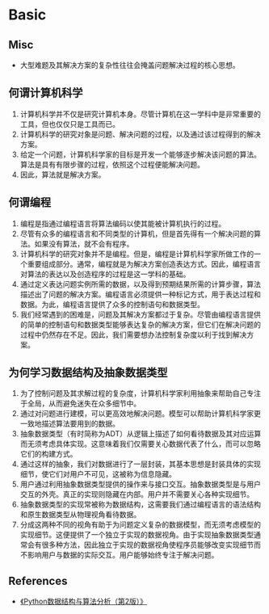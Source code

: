 # Basic


## Misc
* 大型难题及其解决方案的复杂性往往会掩盖问题解决过程的核心思想。


## 何谓计算机科学
1. 计算机科学并不仅是研究计算机本身。尽管计算机在这一学科中是非常重要的工具，但也仅仅只是工具而已。
2. 计算机科学的研究对象是问题、解决问题的过程，以及通过该过程得到的解决方案。
3. 给定一个问题，计算机科学家的目标是开发一个能够逐步解决该问题的算法。算法是具有有限步骤的过程，依照这个过程便能解决问题。
4. 因此，算法就是解决方案。


## 何谓编程
1. 编程是指通过编程语言将算法编码以使其能被计算机执行的过程。
2. 尽管有众多的编程语言和不同类型的计算机，但是首先得有一个解决问题的算法。如果没有算法，就不会有程序。
3. 计算机科学的研究对象并不是编程。但是，编程是计算机科学家所做工作的一个重要组成部分。通常，编程就是为解决方案创造表达方式。因此，编程语言对算法的表达以及创造程序的过程是这一学科的基础。
4. 通过定义表达问题实例所需的数据，以及得到预期结果所需的计算步骤，算法描述出了问题的解决方案。编程语言必须提供一种标记方式，用于表达过程和数据。为此，编程语言提供了众多的控制语句和数据类型。
5. 我们经常遇到的困难是，问题及其解决方案都过于复杂。尽管由编程语言提供的简单的控制语句和数据类型能够表达复杂的解决方案，但它们在解决问题的过程中仍然存在不足。因此，我们需要想办法控制复杂度以利于找到解决方案。


## 为何学习数据结构及抽象数据类型
1. 为了控制问题及其求解过程的复杂度，计算机科学家利用抽象来帮助自己专注于全局，从而避免迷失在众多细节中。
2. 通过对问题进行建模，可以更高效地解决问题。模型可以帮助计算机科学家更一致地描述算法要用到的数据。
3. 抽象数据类型（有时简称为ADT）从逻辑上描述了如何看待数据及其对应运算而无须考虑具体实现。这意味着我们仅需要关心数据代表了什么，而可以忽略它们的构建方式。
4. 通过这样的抽象，我们对数据进行了一层封装，其基本思想是封装具体的实现细节，使它们对用户不可见，这被称为信息隐藏。
5. 用户通过利用抽象数据类型提供的操作来与接口交互。抽象数据类型是与用户交互的外壳。真正的实现则隐藏在内部。用户并不需要关心各种实现细节。
6. 抽象数据类型的实现常被称为数据结构，这需要我们通过编程语言的语法结构和原生数据类型从物理视角看待数据。
7. 分成这两种不同的视角有助于为问题定义复杂的数据模型，而无须考虑模型的实现细节。这便提供了一个独立于实现的数据视角。由于实现抽象数据类型通常会有很多种方法，因此独立于实现的数据视角使程序员能够改变实现细节而不影响用户与数据的实际交互。用户能够始终专注于解决问题。


## References
* [《Python数据结构与算法分析（第2版）》](https://book.douban.com/subject/34785178/)
